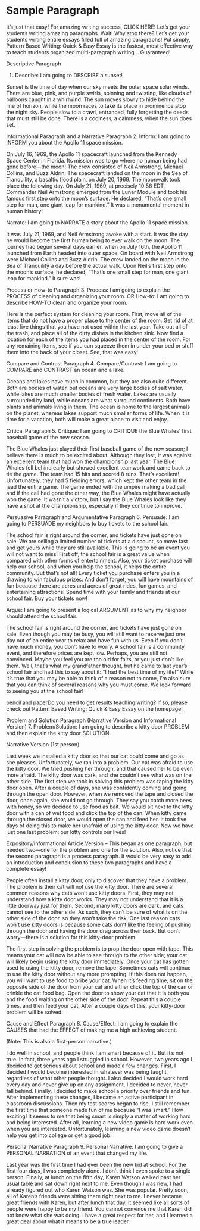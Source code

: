 # Sample Paragraph

It’s just that easy! For amazing writing success, CLICK HERE! Let’s get your students writing amazing paragraphs. Wait! Why stop there? Let’s get your students writing entire essays filled full of amazing paragraphs! Put simply, Pattern Based Writing: Quick & Easy Essay is the fastest, most effective way to teach students organized multi-paragraph writing… Guaranteed!

Descriptive Paragraph
1.  Describe:   I am going to DESCRIBE a sunset!

Sunset is the time of day when our sky meets the outer space solar winds. There are blue, pink, and purple swirls, spinning and twisting, like clouds of balloons caught in a whirlwind. The sun moves slowly to hide behind the line of horizon, while the moon races to take its place in prominence atop the night sky. People slow to a crawl, entranced, fully forgetting the deeds that must still be done. There is a coolness, a calmness, when the sun does set.

Informational Paragraph and a Narrative Paragraph
2. Inform:   I am going to INFORM you about the Apollo 11 space mission.

On July 16, 1969, the Apollo 11 spacecraft launched from the Kennedy Space Center in Florida. Its mission was to go where no human being had gone before—the moon! The crew consisted of Neil Armstrong, Michael Collins, and Buzz Aldrin. The spacecraft landed on the moon in the Sea of Tranquility, a basaltic flood plain, on July 20, 1969. The moonwalk took place the following day. On July 21, 1969, at precisely 10:56 EDT, Commander Neil Armstrong emerged from the Lunar Module and took his famous first step onto the moon’s surface. He declared, “That’s one small step for man, one giant leap for mankind.” It was a monumental moment in human history!

Narrate:   I am going to NARRATE a story about the Apollo 11 space mission.

It was July 21, 1969, and Neil Armstrong awoke with a start. It was the day he would become the first human being to ever walk on the moon. The journey had begun several days earlier, when on July 16th, the Apollo 11 launched from Earth headed into outer space. On board with Neil Armstrong were Michael Collins and Buzz Aldrin. The crew landed on the moon in the Sea of Tranquility a day before the actual walk. Upon Neil’s first step onto the moon’s surface, he declared, “That’s one small step for man, one giant leap for mankind.” It sure was!

Process or How-to Paragraph
3.  Process:   I am going to explain the PROCESS of cleaning and organizing your room.
    OR
    How-to:   I am going to describe HOW-TO clean and organize your room.

Here is the perfect system for cleaning your room. First, move all of the items that do not have a proper place to the center of the room. Get rid of at least five things that you have not used within the last year. Take out all of the trash, and place all of the dirty dishes in the kitchen sink. Now find a location for each of the items you had placed in the center of the room. For any remaining items, see if you can squeeze them in under your bed or stuff them into the back of your closet. See, that was easy!

Compare and Contrast Paragraph
4.  Compare/Contrast:   I am going to COMPARE and CONTRAST an ocean and a lake.

Oceans and lakes have much in common, but they are also quite different. Both are bodies of water, but oceans are very large bodies of salt water, while lakes are much smaller bodies of fresh water. Lakes are usually surrounded by land, while oceans are what surround continents. Both have plants and animals living in them. The ocean is home to the largest animals on the planet, whereas lakes support much smaller forms of life. When it is time for a vacation, both will make a great place to visit and enjoy.

Critical Paragraph
5.  Critique:   I am going to CRITIQUE the Blue Whales’ first baseball game of the new season.

The Blue Whales just played their first baseball game of the new season; I believe there is much to be excited about. Although they lost, it was against an excellent team that had won the championship last year. The Blue Whales fell behind early but showed excellent teamwork and came back to tie the game. The team had 15 hits and scored 8 runs. That’s excellent! Unfortunately, they had 5 fielding errors, which kept the other team in the lead the entire game. The game ended with the umpire making a bad call, and if the call had gone the other way, the Blue Whales might have actually won the game. It wasn’t a victory, but I say the Blue Whales look like they have a shot at the championship, especially if they continue to improve.

Persuasive Paragraph and Argumentative Paragraph
6.  Persuade:   I am going to PERSUADE my neighbors to buy tickets to the school fair.

The school fair is right around the corner, and tickets have just gone on sale. We are selling a limited number of tickets at a discount, so move fast and get yours while they are still available. This is going to be an event you will not want to miss! First off, the school fair is a great value when compared with other forms of entertainment. Also, your ticket purchase will help our school, and when you help the school, it helps the entire community. But that’s not all! Every ticket you purchase enters you in a drawing to win fabulous prizes. And don’t forget, you will have mountains of fun because there are acres and acres of great rides, fun games, and entertaining attractions! Spend time with your family and friends at our school fair. Buy your tickets now!

Argue:   I am going to present a logical ARGUMENT as to why my neighbor should attend the school fair.

The school fair is right around the corner, and tickets have just gone on sale. Even though you may be busy, you will still want to reserve just one day out of an entire year to relax and have fun with us. Even if you don’t have much money, you don’t have to worry. A school fair is a community event, and therefore prices are kept low. Perhaps, you are still not convinced. Maybe you feel you are too old for fairs, or you just don’t like them. Well, that’s what my grandfather thought, but he came to last year’s school fair and had this to say about it: “I had the best time of my life!” While it’s true that you may be able to think of a reason not to come, I’m also sure that you can think of several reasons why you must come.  We look forward to seeing you at the school fair!



pencil and paperDo you need to get results teaching writing? If so, please check out Pattern Based Writing: Quick & Easy Essay on the homepage!


Problem and Solution Paragraph (Narrative Version and Informational Version)
7.  Problem/Solution: I am going to describe a kitty door PROBLEM and then explain the kitty door SOLUTION.

Narrative Version (1st person)

Last week we installed a kitty door so that our cat could come and go as she pleases. Unfortunately, we ran into a problem. Our cat was afraid to use the kitty door. We tried pushing her through, and that caused her to be even more afraid. The kitty door was dark, and she couldn’t see what was on the other side. The first step we took in solving this problem was taping the kitty door open. After a couple of days, she was confidently coming and going through the open door. However, when we removed the tape and closed the door, once again, she would not go through. They say you catch more bees with honey, so we decided to use food as bait. We would sit next to the kitty door with a can of wet food and click the top of the can. When kitty came through the closed door, we would open the can and feed her. It took five days of doing this to make her unafraid of using the kitty door. Now we have just one last problem: our kitty controls our lives!

Expository/Informational Article Version – This began as one paragraph, but needed two—one for the problem and one for the solution. Also, notice that the second paragraph is a process paragraph. It would be very easy to add an introduction and conclusion to these two paragraphs and have a complete essay!

People often install a kitty door, only to discover that they have a problem. The problem is their cat will not use the kitty door. There are several common reasons why cats won’t use kitty doors. First, they may not understand how a kitty door works. They may not understand that it is a little doorway just for them. Second, many kitty doors are dark, and cats cannot see to the other side. As such, they can’t be sure of what is on the other side of the door, so they won’t take the risk. One last reason cats won’t use kitty doors is because some cats don’t like the feeling of pushing through the door and having the door drag across their back. But don’t worry—there is a solution for this kitty-door problem.

The first step in solving the problem is to prop the door open with tape. This means your cat will now be able to see through to the other side; your cat will likely begin using the kitty door immediately. Once your cat has gotten used to using the kitty door, remove the tape. Sometimes cats will continue to use the kitty door without any more prompting. If this does not happen, you will want to use food to bribe your cat. When it’s feeding time, sit on the opposite side of the door from your cat and either click the top of the can or crinkle the cat food bag. Open the door to show your cat that it is both you and the food waiting on the other side of the door. Repeat this a couple times, and then feed your cat. After a couple days of this, your kitty-door problem will be solved.

Cause and Effect Paragraph
8.  Cause/Effect: I am going to explain the CAUSES that had the EFFECT of making me a high achieving student.

(Note: This is also a first-person narrative.)

I do well in school, and people think I am smart because of it. But it’s not true. In fact, three years ago I struggled in school. However, two years ago I decided to get serious about school and made a few changes. First, I decided I would become interested in whatever was being taught, regardless of what other people thought. I also decided I would work hard every day and never give up on any assignment. I decided to never, never fall behind. Finally, I decided to make school a priority over friends and fun. After implementing these changes, I became an active participant in classroom discussions. Then my test scores began to rise. I still remember the first time that someone made fun of me because “I was smart.” How exciting! It seems to me that being smart is simply a matter of working hard and being interested. After all, learning a new video game is hard work even when you are interested. Unfortunately, learning a new video game doesn’t help you get into college or get a good job.

Personal Narrative Paragraph
9.  Personal Narrative: I am going to give a PERSONAL NARRATION of an event that changed my life.

Last year was the first time I had ever been the new kid at school. For the first four days, I was completely alone. I don’t think I even spoke to a single person. Finally, at lunch on the fifth day, Karen Watson walked past her usual table and sat down right next to me. Even though I was new, I had already figured out who Karen Watson was. She was popular. Pretty soon, all of Karen’s friends were sitting there right next to me. I never became great friends with Karen, but after lunch that day, it seemed like all sorts of people were happy to be my friend. You cannot convince me that Karen did not know what she was doing. I have a great respect for her, and I learned a great deal about what it means to be a true leader.